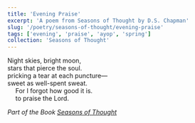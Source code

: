 ```yaml
---
title: 'Evening Praise'
excerpt: 'A poem from Seasons of Thought by D.S. Chapman'
slug: '/poetry/seasons-of-thought/evening-praise'
tags: ['evening', 'praise', 'ayop', 'spring']
collection: 'Seasons of Thought'
---
```


Night skies, bright moon,  
stars that pierce the soul.  
pricking a tear at each puncture—  
sweet as well-spent sweat.  
 &emsp; For I forgot how good it is.  
 &emsp; to praise the Lord.

_Part of the Book [Seasons of Thought](/poetry/seasons-of-thought)_
